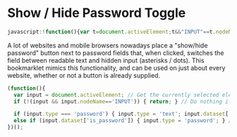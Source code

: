 # Show / Hide Password Toggle

```javascript
javascript:!function(){var t=document.activeElement;t&&"INPUT"==t.nodeName&&("password"===t.type?(t.type="text",t.dataset.is_password=!0):t.dataset.is_password&&(t.type="password"))}();
```

A lot of websites and mobile browsers nowadays place a "show/hide password" button next to password fields
that, when clicked, switches the field between readable text and hidden input (asterisks / dots).
This bookmarklet mimics this functionality, and can be used on just about every website, whether or not
a button is already supplied.

```javascript
(function(){
  var input = document.activeElement; // Get the currently selected element on the page
  if (!(input && input.nodeName=='INPUT')) { return; } // Do nothing if it's not an input field

  if (input.type === 'password') { input.type = 'text'; input.dataset['is_password'] = true; } // Mark as 'text' and store the state;
  else if (input.dataset['is_password']) { input.type = 'password'; } // Or reset the field to 'password' type
})();
```